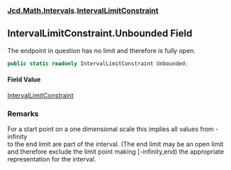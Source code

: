 ### [Jcd.Math.Intervals](Jcd.Math.Intervals.md 'Jcd.Math.Intervals').[IntervalLimitConstraint](Jcd.Math.Intervals.IntervalLimitConstraint.md 'Jcd.Math.Intervals.IntervalLimitConstraint')

## IntervalLimitConstraint.Unbounded Field

The endpoint in question has no limit and therefore is fully open.

```csharp
public static readonly IntervalLimitConstraint Unbounded;
```

#### Field Value
[IntervalLimitConstraint](Jcd.Math.Intervals.IntervalLimitConstraint.md 'Jcd.Math.Intervals.IntervalLimitConstraint')

### Remarks
For a start point on a one dimensional scale this implies all values from -infinity  
to the end limit are part of the interval. (The end limit may be an open limit  
and therefore exclude the limit point making [-infinity,end) the appropriate  
representation for the interval.